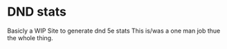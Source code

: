 # DND stats
Basicly a WIP Site to generate dnd 5e stats
This is/was a one man job thue the whole thing.
